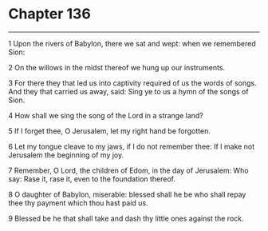 # Chapter 136

***

1 Upon the rivers of Babylon, there we sat and wept: when we remembered Sion:

2 On the willows in the midst thereof we hung up our instruments.

3 For there they that led us into captivity required of us the words of songs. And they that carried us away, said: Sing ye to us a hymn of the songs of Sion.

4 How shall we sing the song of the Lord in a strange land?

5 If I forget thee, O Jerusalem, let my right hand be forgotten.

6 Let my tongue cleave to my jaws, if I do not remember thee: If I make not Jerusalem the beginning of my joy.

7 Remember, O Lord, the children of Edom, in the day of Jerusalem: Who say: Rase it, rase it, even to the foundation thereof.

8 O daughter of Babylon, miserable: blessed shall he be who shall repay thee thy payment which thou hast paid us.

9 Blessed be he that shall take and dash thy little ones against the rock.

